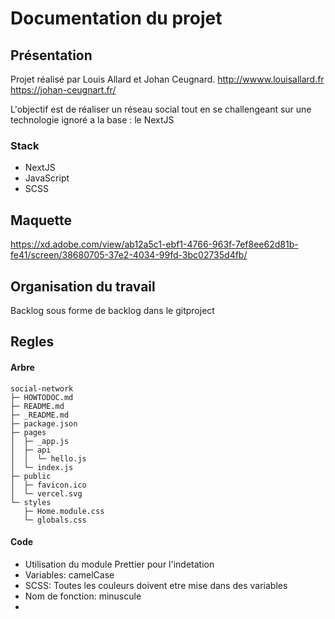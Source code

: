 # Documentation du projet

## Présentation

Projet réalisé par Louis Allard et Johan Ceugnard.
http://wwww.louisallard.fr
https://johan-ceugnart.fr/

L'objectif est de réaliser un réseau social  tout en se challengeant sur une technologie ignoré a la base : le NextJS

### Stack

- NextJS
- JavaScript
- SCSS

## Maquette

https://xd.adobe.com/view/ab12a5c1-ebf1-4766-963f-7ef8ee62d81b-fe41/screen/38680705-37e2-4034-99fd-3bc02735d4fb/

## Organisation du travail

Backlog sous forme de backlog dans le gitproject

## Regles 

#### Arbre

```
social-network
├─ HOWTODOC.md
├─ README.md
├─ _README.md
├─ package.json
├─ pages
│  ├─ _app.js
│  ├─ api
│  │  └─ hello.js
│  └─ index.js
├─ public
│  ├─ favicon.ico
│  └─ vercel.svg
└─ styles
   ├─ Home.module.css
   └─ globals.css

```
#### Code

- Utilisation du module Prettier pour l'indetation
- Variables: camelCase
- SCSS: Toutes les couleurs doivent etre mise dans des variables
- Nom de fonction: minuscule
- 